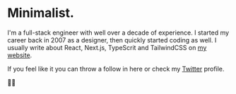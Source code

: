 # Minimalist.

I'm a full-stack engineer with well over a decade of experience. I started my career back in 2007 as a designer, then quickly started coding as well. I usually write about React, Next.js, TypeScrit and TailwindCSS on [my website](https://telmo.is).

If you feel like it you can throw a follow in here or check my [Twitter](https://twitter.com/telmo) profile.

✌🏻
